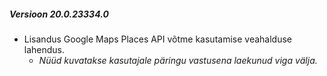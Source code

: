 ---
---
##### Versioon 20.0.23334.0
- Lisandus Google Maps Places API võtme kasutamise veahalduse lahendus.
  - _Nüüd kuvatakse kasutajale päringu vastusena laekunud viga välja._
